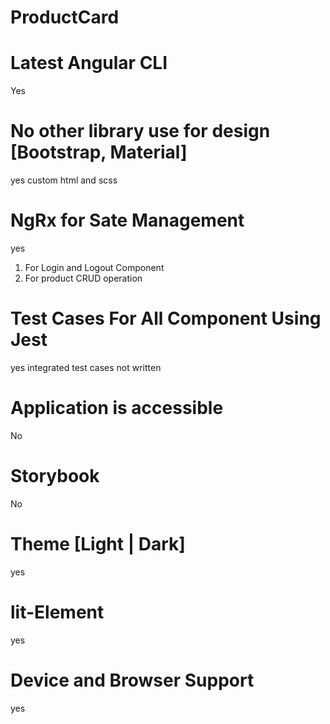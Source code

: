 # ProductCard

# Latest Angular CLI

Yes

# No other library use for design [Bootstrap, Material]

yes custom html and scss

# NgRx for Sate Management

yes

1. For Login and Logout Component
2. For product CRUD operation

# Test Cases For All Component Using Jest

yes integrated test cases not written

# Application is accessible

No

# Storybook

No

# Theme [Light | Dark]

yes

# lit-Element

yes

# Device and Browser Support

yes
